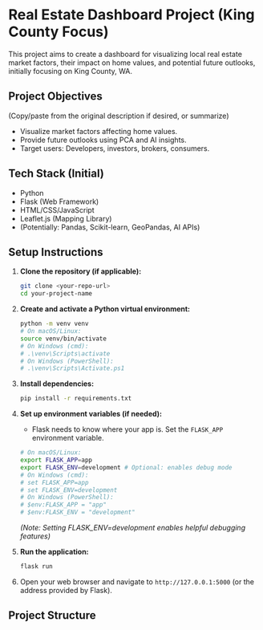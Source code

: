 # Real Estate Dashboard Project (King County Focus)

This project aims to create a dashboard for visualizing local real estate market factors, their impact on home values, and potential future outlooks, initially focusing on King County, WA.

## Project Objectives

(Copy/paste from the original description if desired, or summarize)
* Visualize market factors affecting home values.
* Provide future outlooks using PCA and AI insights.
* Target users: Developers, investors, brokers, consumers.

## Tech Stack (Initial)

* Python
* Flask (Web Framework)
* HTML/CSS/JavaScript
* Leaflet.js (Mapping Library)
* (Potentially: Pandas, Scikit-learn, GeoPandas, AI APIs)

## Setup Instructions

1.  **Clone the repository (if applicable):**
    ```bash
    git clone <your-repo-url>
    cd your-project-name
    ```

2.  **Create and activate a Python virtual environment:**
    ```bash
    python -m venv venv
    # On macOS/Linux:
    source venv/bin/activate
    # On Windows (cmd):
    # .\venv\Scripts\activate
    # On Windows (PowerShell):
    # .\venv\Scripts\Activate.ps1
    ```

3.  **Install dependencies:**
    ```bash
    pip install -r requirements.txt
    ```

4.  **Set up environment variables (if needed):**
    * Flask needs to know where your app is. Set the `FLASK_APP` environment variable.
    ```bash
    # On macOS/Linux:
    export FLASK_APP=app
    export FLASK_ENV=development # Optional: enables debug mode
    # On Windows (cmd):
    # set FLASK_APP=app
    # set FLASK_ENV=development
    # On Windows (PowerShell):
    # $env:FLASK_APP = "app"
    # $env:FLASK_ENV = "development"
    ```
    *(Note: Setting FLASK_ENV=development enables helpful debugging features)*

5.  **Run the application:**
    ```bash
    flask run
    ```

6.  Open your web browser and navigate to `http://127.0.0.1:5000` (or the address provided by Flask).

## Project Structure